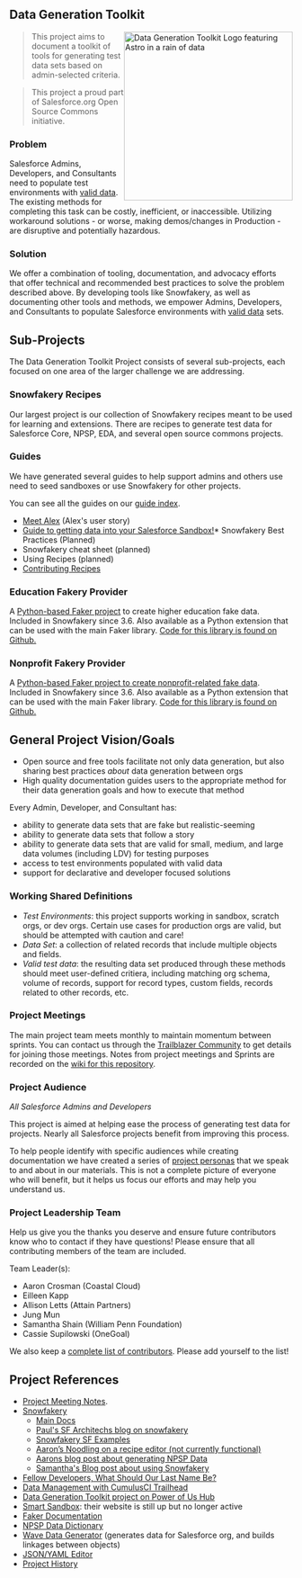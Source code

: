 ## Data Generation Toolkit

<img src="https://raw.githubusercontent.com/SFDO-Community-Sprints/DataGenerationToolkit/master/Assets/DataGenerationLogoFinal051320.png" width="300" alt="Data Generation Toolkit Logo featuring Astro in a rain of data" style="float:right" >

> This project aims to document a toolkit of tools for generating test data sets based on admin-selected criteria.

> This project a proud part of Salesforce.org Open Source Commons initiative.

### Problem
Salesforce Admins, Developers, and Consultants need to populate test environments with [valid data](#working-shared-definitions).  The existing methods for completing this task can be costly, inefficient, or inaccessible.  Utilizing workaround solutions - or worse, making demos/changes in Production - are disruptive and potentially hazardous.

### Solution
We offer a combination of tooling, documentation, and advocacy efforts that offer technical and recommended best practices to solve the problem described above.  By developing tools like Snowfakery, as well as documenting other tools and methods, we empower Admins, Developers, and Consultants to populate Salesforce environments with [valid data](#working-shared-definitions) sets.

## Sub-Projects

The Data Generation Toolkit Project consists of several sub-projects, each focused on one area of the larger challenge we are addressing.

### Snowfakery Recipes

Our largest project is our collection of Snowfakery recipes meant to be used for learning and extensions. There are recipes to generate test data for Salesforce Core, NPSP, EDA, and several open source commons projects.

### Guides

We have generated several guides to help support admins and others use need to seed sandboxes or use Snowfakery for other projects.

You can see all the guides on our [guide index](https://sfdo-community-sprints.github.io/DataGenerationToolkit/).

* [Meet Alex](https://sfdo-community-sprints.github.io/DataGenerationToolkit/DataGenGuide.html) (Alex's user story)
* [Guide to getting data into your Salesforce Sandbox!](https://sfdo-community-sprints.github.io/DataGenerationToolkit/DataGenGuide)* Snowfakery Best Practices (Planned)
* Snowfakery cheat sheet (planned)
* Using Recipes (planned)
* [Contributing Recipes](https://github.com/SFDO-Community-Sprints/Snowfakery-Recipe-Templates/tree/main)


### Education Fakery Provider

A [Python-based Faker project](https://pypi.org/project/faker-edu/) to create higher education fake data. Included in Snowfakery since 3.6. Also available as a Python extension that can be used with the main Faker library.  [Code for this library is found on Github.](https://github.com/SFDO-Community-Sprints/Snowfakery-Edu)

### Nonprofit Fakery Provider

A [Python-based Faker project to create nonprofit-related fake data](https://pypi.org/project/faker-nonprofit/). Included in Snowfakery since 3.6. Also available as a Python extension that can be used with the main Faker library. [Code for this library is found on Github.](https://github.com/SFDO-Community-Sprints/Snowfakery-nonprofit)

## General Project Vision/Goals

- Open source and free tools facilitate not only data generation, but also sharing best practices *about* data generation between orgs
- High quality documentation guides users to the appropriate method for their data generation goals and how to execute that method

Every Admin, Developer, and Consultant has: 
- ability to generate data sets that are fake but realistic-seeming
- ability to generate data sets that follow a story
- ability to generate data sets that are valid for small, medium, and large data volumes (including LDV) for testing purposes
- access to test environments populated with valid data
- support for declarative and developer focused solutions


### Working Shared Definitions

- *Test Environments*: this project supports working in sandbox, scratch orgs, or dev orgs.  Certain use cases for production orgs are valid, but should be attempted with caution and care!
- *Data Set*: a collection of related records that include multiple objects and fields.
- *Valid test data*: the resulting data set produced through these methods should meet user-defined critiera, including matching org schema, volume of records, support for record types, custom fields, records related to other records, etc.

### Project Meetings

The main project team meets monthly to maintain momentum between sprints. You can contact us through the [Trailblazer Community](https://trailhead.salesforce.com/trailblazer-community/groups/0F94S000000kHjVSAU) to get details for joining those meetings. Notes from project meetings and Sprints are recorded on the [wiki for this repository](https://github.com/SFDO-Community-Sprints/DataGenerationToolkit/wiki).

### Project Audience

_All Salesforce Admins and Developers_

This project is aimed at helping ease the process of generating test data for projects. Nearly all Salesforce projects benefit from improving this process.

To help people identify with specific audiences while creating documentation we have created a series of [project personas](https://raw.githubusercontent.com/SFDO-Community-Sprints/DataGenerationToolkit/master/Assets/DataGenPersonas_202102.pdf) that we speak to and about in our materials. This is not a complete picture of everyone who will benefit, but it helps us focus our efforts and may help you understand us.

### Project Leadership Team

Help us give you the thanks you deserve and ensure future contributors know who to contact if they have questions! Please ensure that all contributing members of the team are included.

Team Leader(s):
  - Aaron Crosman (Coastal Cloud)
  - Eilleen Kapp
  - Allison Letts (Attain Partners)
  - Jung Mun
  - Samantha Shain (William Penn Foundation)
  - Cassie Supilowski (OneGoal)

We also keep a [complete list of contributors](https://github.com/SFDO-Community-Sprints/DataGenerationToolkit/wiki/Project-Contributors).  Please add yourself to the list!

## Project References

- [Project Meeting Notes](https://github.com/SFDO-Community-Sprints/DataGenerationToolkit/wiki).
- [Snowfakery](https://github.com/SFDO-Tooling/Snowfakery)
  - [Main Docs](https://snowfakery.readthedocs.io/en/docs/)
  - [Paul's SF Architechs blog on snowfakery](https://medium.com/salesforce-architects/generate-realistic-datasets-with-snowfakery-5349225b033d)
  - [Snowfakery SF Examples](https://github.com/SFDO-Tooling/Snowfakery/tree/master/examples)
  - [Aaron’s Noodling on a recipe editor (not currently functional)](https://github.com/acrosman/snowmakery)
  - [Aarons blog post about generating NPSP Data](https://spinningcode.org/2020/11/generate-sample-data-for-salesforce-npsp/)
  - [Samantha's Blog post about using Snowfakery](https://thedataarealright.blog/2021/01/15/snowfakery-till-you-makery/)
- [Fellow Developers, What Should Our Last Name Be?](https://dev.to/roygreenfeld/fellow-developers-what-should-our-last-name-be-cle)
- [Data Management with CumulusCI Trailhead](https://trailhead.salesforce.com/en/content/learn/modules/data-management-with-cumulusci?trail_id=build-applications-with-cumulusci)
- [Data Generation Toolkit project on Power of Us Hub](https://powerofus.force.com/s/group/0F91E000000brOoSAI/community-project-data-generation)
- [Smart Sandbox](https://www.smartsandbox.com/index.html): their website is still up but no longer active
- [Faker Documentation](https://faker.readthedocs.io/en/master/)
- [NPSP Data Dictionary](https://attain-projects.quip.com/yD1wAsdz1m1Q/NPSP-Public-Data-Dictionary)
- [Wave Data Generator](https://github.com/ttse-sfdc/sfdc-wave-data-generator) (generates data for Salesforce org, and builds linkages between objects)
- [JSON/YAML Editor](https://json-editor.github.io/json-editor/)
- [Project History](docs/ProjectHistory.md)
